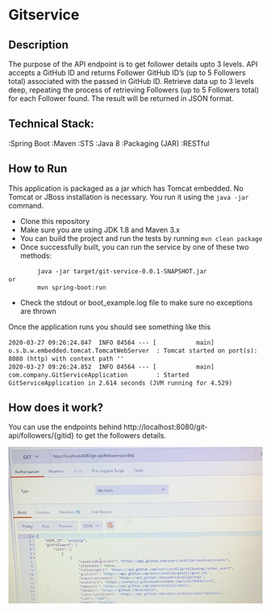 # Gitservice 

## Description
The purpose of the API endpoint is to get follower details upto 3 levels. API accepts a GitHub ID and returns Follower GitHub ID’s (up to 5 Followers total) associated with the passed in GitHub ID. Retrieve data up to 3 levels deep, repeating the process of retrieving Followers (up to 5 Followers total) for each Follower found. The result will be returned in JSON format.

## Technical Stack:

:Spring Boot
:Maven 
:STS 
:Java 8
:Packaging (JAR)
:RESTful

## How to Run 

This application is packaged as a jar which has Tomcat embedded. No Tomcat or JBoss installation is necessary. You run it using the ```java -jar``` command.

* Clone this repository 
* Make sure you are using JDK 1.8 and Maven 3.x
* You can build the project and run the tests by running ```mvn clean package```
* Once successfully built, you can run the service by one of these two methods:
```
        java -jar target/git-service-0.0.1-SNAPSHOT.jar
or
        mvn spring-boot:run 
```
* Check the stdout or boot_example.log file to make sure no exceptions are thrown

Once the application runs you should see something like this

```
2020-03-27 09:26:24.847  INFO 84564 --- [           main] o.s.b.w.embedded.tomcat.TomcatWebServer  : Tomcat started on port(s): 8080 (http) with context path ''
2020-03-27 09:26:24.852  INFO 84564 --- [           main] com.company.GitServiceApplication        : Started GitServiceApplication in 2.614 seconds (JVM running for 4.529)

```

## How does it work?
You can use the endpoints behind http://localhost:8080/git-api/followers/{gitid} to get the followers details.

![Postman](images/postman.png)



